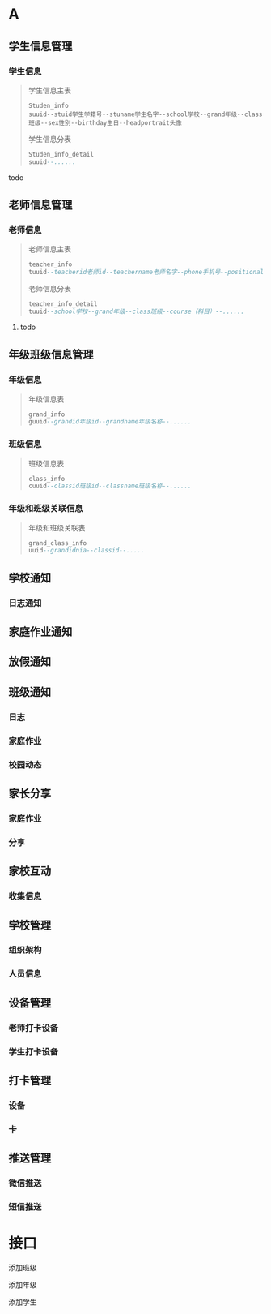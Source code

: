 #  A

## 学生信息管理

### 学生信息

 

>学生信息主表
>
>```sq
>Studen_info
>suuid--stuid学生学籍号--stuname学生名字--school学校--grand年级--class班级--sex性别--birthday生日--headportrait头像
>```
>
>学生信息分表
>
>```sql
>Studen_info_detail
>suuid--......
>```
>
>

todo

## 老师信息管理

### 老师信息

>老师信息主表
>
>```sql
>teacher_info
>tuuid--teacherid老师id--teachername老师名字--phone手机号--positionalduties职务--positionaltitles职称--headportrait头像
>```
>
>
>
>老师信息分表
>
>```sql
>teacher_info_detail
>tuuid--school学校--grand年级--class班级--course（科目）--......
>```
>
>

   1. todo

## 年级班级信息管理

### 年级信息

>年级信息表
>
>```sql
>grand_info
>guuid--grandid年级id--grandname年级名称--......
>```
>
>

### 班级信息

>
>
>班级信息表
>
>```sql
>class_info
>cuuid--classid班级id--classname班级名称--......
>```

### 年级和班级关联信息

>
>
>年级和班级关联表
>
>```sql
>grand_class_info
>uuid--grandidnia--classid--.....
>```
>
>

## 学校通知

### 日志通知

>
>
>

## 家庭作业通知

>
>
>

## 放假通知

>
>
>

## 班级通知

### 日志

>
>
>

### 家庭作业

>
>
>

### 校园动态

>
>
>

## 家长分享

### 家庭作业

>
>
>

### 分享

>
>
>

## 家校互动

### 收集信息

>
>
>

## 学校管理

### 组织架构

>
>
>

### 人员信息

>
>
>

## 设备管理

### 老师打卡设备

>
>
>

### 学生打卡设备

>
>
>

## 打卡管理

### 设备

>
>
>

### 卡

>
>
>

## 推送管理

### 微信推送

>
>
>

### 短信推送

>
>
>



# 接口

添加班级

添加年级

添加学生

